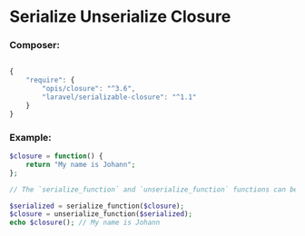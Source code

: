 # Serialize Unserialize Closure

### Composer:

```js

{
    "require": {
        "opis/closure": "^3.6",
        "laravel/serializable-closure": "^1.1"
    }
}

```

### Example:

```php
$closure = function() {
    return "My name is Johann";
};

// The `serialize_function` and `unserialize_function` functions can be used in PHP versions 7.x and 8.x

$serialized = serialize_function($closure);
$closure = unserialize_function($serialized);
echo $closure(); // My name is Johann
```
